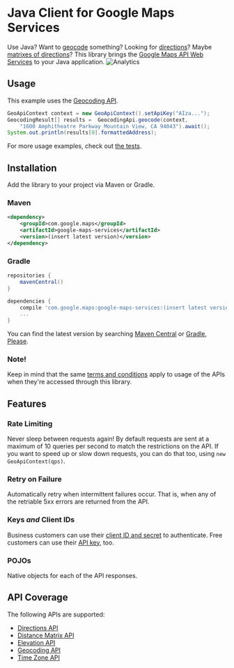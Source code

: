 Java Client for Google Maps Services
====================================

Use Java? Want to [geocode](https://developers.google.com/maps/documentation/geocoding) something? Looking for [directions](https://developers.google.com/maps/documentation/directions)? Maybe [matrixes of directions](https://developers.google.com/maps/documentation/distancematrix)? This library brings the [Google Maps API Web Services](https://developers.google.com/maps/documentation/webservices/) to your Java application.
![Analytics](https://ga-beacon.appspot.com/UA-12846745-20/mapsengine-api-java-wrapper/readme?pixel)

Usage
-----

This example uses the [Geocoding API](https://developers.google.com/maps/documentation/geocoding).

```java
GeoApiContext context = new GeoApiContext().setApiKey("AIza...");
GeocodingResult[] results =  GeocodingApi.geocode(context,
    "1600 Amphitheatre Parkway Mountain View, CA 94043").await();
System.out.println(results[0].formattedAddress);
```

For more usage examples, check out [the tests](src/test/java/com/google/maps/).

Installation
------------

Add the library to your project via Maven or Gradle.

### Maven
```xml
<dependency>
    <groupId>com.google.maps</groupId>
    <artifactId>google-maps-services</artifactId>
    <version>(insert latest version)</version>
</dependency>
```

### Gradle
```groovy
repositories {
    mavenCentral()
}

dependencies {
    compile 'com.google.maps:google-maps-services:(insert latest version)'
    ...
}
```

You can find the latest version by searching [Maven Central](https://search.maven.org/) or [Gradle, Please](http://gradleplease.appspot.com/).

### Note!
Keep in mind that the same [terms and conditions](https://developers.google.com/maps/terms) apply to usage of the APIs when they're accessed through this library.

Features
--------

### Rate Limiting
Never sleep between requests again! By default requests are sent at a maximum of 10 queries per second to match the restrictions on the API. If you want to speed up or slow down requests, you can do that too, using `new GeoApiContext(qps)`.

### Retry on Failure
Automatically retry when intermittent failures occur. That is, when any of the retriable 5xx errors are returned from the API.

### Keys *and* Client IDs
Business customers can use their [client ID and secret](https://developers.google.com/maps/documentation/business/webservices/auth) to authenticate. Free customers can use their [API key](https://developers.google.com/maps/faq#keysystem), too.

### POJOs
Native objects for each of the API responses.

API Coverage
------------

The following APIs are supported:

* [Directions API](https://developers.google.com/maps/documentation/directions)
* [Distance Matrix API](https://developers.google.com/maps/documentation/distancematrix)
* [Elevation API](https://developers.google.com/maps/documentation/elevation)
* [Geocoding API](https://developers.google.com/maps/documentation/geocoding)
* [Time Zone API](https://developers.google.com/maps/documentation/timezone)
